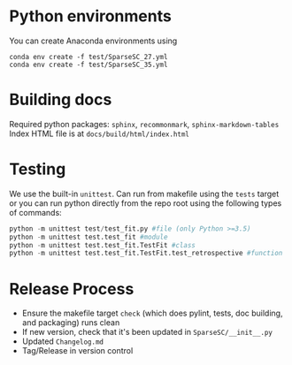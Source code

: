 Python environments
===================
You can create Anaconda environments using
```DOS
conda env create -f test/SparseSC_27.yml
conda env create -f test/SparseSC_35.yml
```

Building docs
=============
Required python packages: `sphinx`, `recommonmark`, `sphinx-markdown-tables`
Index HTML file is at `docs/build/html/index.html`

Testing
=======
We use the built-in `unittest`. Can run from makefile using the `tests` target or you can run python directly from the repo root using the following types of commands:

```python
python -m unittest test/test_fit.py #file (only Python >=3.5)
python -m unittest test.test_fit #module
python -m unittest test.test_fit.TestFit #class
python -m unittest test.test_fit.TestFit.test_retrospective #function
```

Release Process
===============
* Ensure the makefile target `check`  (which does pylint, tests, doc building, and packaging) runs clean
* If new version, check that it's been updated in `SparseSC/__init__.py`
* Updated `Changelog.md`
* Tag/Release in version control